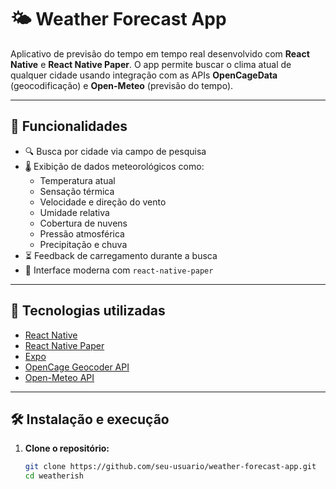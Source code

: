# 🌤️ Weather Forecast App

Aplicativo de previsão do tempo em tempo real desenvolvido com **React Native** e **React Native Paper**. O app permite buscar o clima atual de qualquer cidade usando integração com as APIs **OpenCageData** (geocodificação) e **Open-Meteo** (previsão do tempo).

---

## 📱 Funcionalidades

- 🔍 Busca por cidade via campo de pesquisa
- 🌡️ Exibição de dados meteorológicos como:
  - Temperatura atual
  - Sensação térmica
  - Velocidade e direção do vento
  - Umidade relativa
  - Cobertura de nuvens
  - Pressão atmosférica
  - Precipitação e chuva
- ⏳ Feedback de carregamento durante a busca
- 🎨 Interface moderna com `react-native-paper`

---

## 🚀 Tecnologias utilizadas

- [React Native](https://reactnative.dev/)
- [React Native Paper](https://callstack.github.io/react-native-paper/)
- [Expo](https://expo.dev/)
- [OpenCage Geocoder API](https://opencagedata.com/)
- [Open-Meteo API](https://open-meteo.com/)

---

## 🛠️ Instalação e execução

1. **Clone o repositório:**
   ```bash
   git clone https://github.com/seu-usuario/weather-forecast-app.git
   cd weatherish
